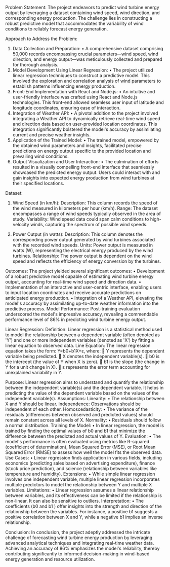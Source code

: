 Problem Statement:
The project endeavors to predict wind turbine energy output by leveraging a dataset containing wind speed, wind direction, and corresponding energy production. The challenge lies in constructing a robust predictive model that accommodates the variability of wind conditions to reliably forecast energy generation.

Approach to Address the Problem:
1. Data Collection and Preparation: 
•	A comprehensive dataset comprising 50,000 records encompassing crucial parameters—wind speed, wind direction, and energy output—was meticulously collected and prepared for thorough analysis.
2. Model Development Using Linear Regression:
•	 The project utilized linear regression techniques to construct a predictive model. This involved the exploration and correlation analysis of wind parameters to establish patterns influencing energy production.
3. Front-End Implementation with React and Node.js:
•	 An intuitive and user-friendly interface was crafted using React and Node.js technologies. This front-end allowed seamless user input of latitude and longitude coordinates, ensuring ease of interaction.
4. Integration of Weather API: 
•	A pivotal addition to the project involved integrating a Weather API to dynamically retrieve real-time wind speed and direction data based on user-provided location coordinates. This integration significantly bolstered the model's accuracy by assimilating current and precise weather insights.
5. Application of the Trained Model: 
•	The trained model, empowered by the obtained wind parameters and insights, facilitated precise predictions on energy output specific to the provided location and prevailing wind conditions.
6. Output Visualization and User Interaction:
•	 The culmination of efforts resulted in a visually compelling front-end interface that seamlessly showcased the predicted energy output. Users could interact with and gain insights into expected energy production from wind turbines at their specified locations.

Dataset:
1. Wind Speed (in km/h):
Description:
 This column records the speed of the wind measured in kilometers per hour (km/h).
Range:
 The dataset encompasses a range of wind speeds typically observed in the area of study.
Variability: 
Wind speed data could span calm conditions to high-velocity winds, capturing the spectrum of possible wind speeds.

2. Power Output (in watts):
Description: 
This column denotes the corresponding power output generated by wind turbines associated with the recorded wind speeds.
Units: 
Power output is measured in watts (W), representing the electrical energy produced by the wind turbines.
Relationship: 
The power output is dependent on the wind speed and reflects the efficiency of energy conversion by the turbines.

Outcomes:
The project yielded several significant outcomes:
•	Development of a robust predictive model capable of estimating wind turbine energy output, accounting for real-time wind speed and direction data.
•	Implementation of an interactive and user-centric interface, enabling users to input location coordinates and receive accurate predictions on anticipated energy production.
•	Integration of a Weather API, elevating the model's accuracy by assimilating up-to-date weather information into the predictive process.
Model Performance: 
Post-training evaluation underscored the model's impressive accuracy, revealing a commendable performance level of 86% in predicting wind turbine energy output.

Linear Regression:
Definition: Linear regression is a statistical method used to model the relationship between a dependent variable (often denoted as 'Y') and one or more independent variables (denoted as 'X') by fitting a linear equation to observed data.
Line Equation: The linear regression equation takes the form: Y=b0+b1X+ε, where:
	Y represents the dependent variable being predicted.
	X denotes the independent variable(s).
	b0  is the intercept (the value of Y when X is zero).
	b1  is the slope (the change in Y for a unit change in X).
	ε represents the error term accounting for unexplained variability in Y.

Purpose: 
Linear regression aims to understand and quantify the relationship between the independent variable(s) and the dependent variable. It helps in predicting the value of the dependent variable based on the values of the independent variable(s).
Assumptions:
Linearity: 
•	The relationship between X and Y should be linear.
Independence: Observations should be independent of each other.
Homoscedasticity: 
•	The variance of the residuals (differences between observed and predicted values) should remain constant across all levels of X.
Normality: 
•	Residuals should follow a normal distribution.
Training the Model: 
•	In linear regression, the model is trained by finding the optimal values of b0  and b1  that minimize the difference between the predicted and actual values of Y.
Evaluation: 
•	The model's performance is often evaluated using metrics like R-squared (coefficient of determination), Mean Squared Error (MSE), or Root Mean Squared Error (RMSE) to assess how well the model fits the observed data.
Use Cases:
•	 Linear regression finds application in various fields, including economics (predicting sales based on advertising expenditure), finance (stock price prediction), and science (relationship between variables like temperature and humidity).
Extensions:
•	 While simple linear regression involves one independent variable, multiple linear regression incorporates multiple predictors to model the relationship between Y and multiple X variables.
Limitations: 
•	Linear regression assumes a linear relationship between variables, and its effectiveness can be limited if the relationship is non-linear. It can also be sensitive to outliers.
Interpretation: 
•	The coefficients (b0  and b1 ) offer insights into the strength and direction of the relationship between the variables. For instance, a positive b1 suggests a positive correlation between X and Y, while a negative b1 implies an inverse relationship.

Conclusion: 
In conclusion, the project adeptly addressed the intricate challenge of forecasting wind turbine energy production by leveraging advanced analytical techniques and integrating real-time weather data. Achieving an accuracy of 86% emphasizes the model's reliability, thereby contributing significantly to informed decision-making in wind-based energy generation and resource utilization.

